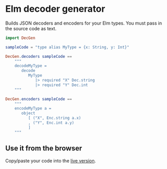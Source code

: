 # Elm decoder generator

Builds JSON decoders and encoders for your Elm types. You must pass in the source code as text.

```elm
import DecGen

sampleCode = "type alias MyType = {x: String, y: Int}"

DecGen.decoders sampleCode == 
	"""
	decodeMyType =
	   decode
	      MyType
	         |> required "X" Dec.string
	         |> required "Y" Dec.int
	"""

DecGen.encoders sampleCode == 
	"""
	encodeMyType a =
	   object
	      [ ("X", Enc.string a.x)
	      , ("Y", Enc.int a.y)
	      ]
	"""
```

## Use it from the browser

Copy/paste your code into the [live version](https://dkodaj.github.io/decgen).